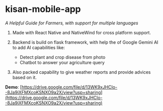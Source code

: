 # kisan-mobile-app

*A Helpful Guide for Farmers, with support for multiple languages*

1. Made with React Native and NativeWind for cross platform support.

2. Backend is build on flask framework, with help the of Google Gemini AI to add AI capabilities like:
    - Detect plant and crop disease from photo
    - Chatbot to answer your agriculture query

3. Also packed capability to give weather reports and provide advices based on it.

**Demo**: [https://drive.google.com/file/d/13WK9xJHCIo--8Ja9iXFMXcoKSNXO9a2X/view?usp=sharing](https://drive.google.com/file/d/13WK9xJHCIo--8Ja9iXFMXcoKSNXO9a2X/view?usp=sharing)